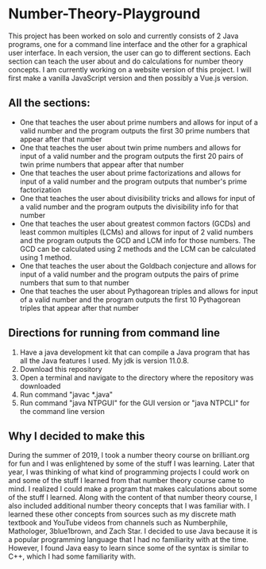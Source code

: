 # Number-Theory-Playground
This project has been worked on solo and currently consists of 2 Java programs, one for a command line interface and the other for a 
graphical user interface. In each version, the user can go to different sections. Each section can teach the user about and do calculations 
for number theory concepts. I am currently working on a website version of this project. I will first make a vanilla JavaScript version and 
then possibly a Vue.js version.

## All the sections:
- One that teaches the user about prime numbers and allows for input of a valid number and the program outputs the first 30 prime numbers that appear after that number
- One that teaches the user about twin prime numbers and allows for input of a valid number and the program outputs the first 20 pairs of twin prime numbers that appear after that number
- One that teaches the user about prime factorizations and allows for input of a valid number and the program outputs that number's prime factorization
- One that teaches the user about divisibility tricks and allows for input of a valid number and the program outputs the divisibility info for that number
- One that teaches the user about greatest common factors (GCDs) and least common multiples (LCMs) and allows for input of 2 valid numbers and the program outputs the GCD and LCM info for those numbers. The GCD can be calculated using 2 methods and the LCM can be calculated using 1 method.
- One that teaches the user about the Goldbach conjecture and allows for input of a valid number and the program outputs the pairs of prime numbers that sum to that number
- One that teaches the user about Pythagorean triples and allows for input of a valid number and the program outputs the first 10 Pythagorean triples that appear after that number

## Directions for running from command line
1. Have a java development kit that can compile a Java program that has all the Java features I used. My jdk is version 11.0.8.
2. Download this repository
3. Open a terminal and navigate to the directory where the repository was downloaded
4. Run command "javac *.java"
5. Run command "java NTPGUI" for the GUI version or "java NTPCLI" for the command line version

## Why I decided to make this
During the summer of 2019, I took a number theory course on brilliant.org for fun and I was enlightened by some of the stuff I was
learning. Later that year, I was thinking of what kind of programming projects I could work on and some of the stuff
I learned from that number theory course came to mind. I realized I could make a program that makes calculations about some of the stuff I learned.
Along with the content of that number theory course, I also included additional number theory concepts that I was familiar with.
I learned these other concepts from sources such as my discrete math textbook and YouTube videos from channels such as
Numberphile, Mathologer, 3blue1brown, and Zach Star. 
I decided to use Java because it is a popular programming language that I had no familiarity with at the time. However, 
I found Java easy to learn since some of the syntax is similar to C++, which I had some familiarity with. 
